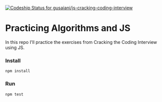 [ ![Codeship Status for gusaiani/js-cracking-coding-interview](https://app.codeship.com/projects/032c61d0-0f09-0135-dad5-2604a1807cee/status?branch=master)](https://app.codeship.com/projects/216072)

# Practicing Algorithms and JS

In this repo I'll practice the exercises from Cracking the Coding Interview using JS.

### Install

`npm install`

### Run

`npm test`
